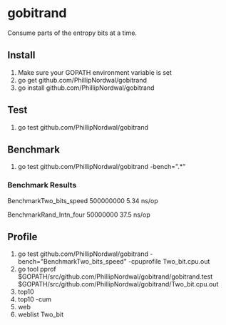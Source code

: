 gobitrand
=========

Consume parts of the entropy bits at a time.

## Install
1. Make sure your GOPATH environment variable is set
2. go get github.com/PhillipNordwal/gobitrand
3. go install github.com/PhillipNordwal/gobitrand

## Test
1. go test github.com/PhillipNordwal/gobitrand

## Benchmark
1. go test github.com/PhillipNordwal/gobitrand -bench=".*"

### Benchmark Results
BenchmarkTwo_bits_speed 500000000                5.34 ns/op

BenchmarkRand_Intn_four 50000000                37.5 ns/op

## Profile
1. go test github.com/PhillipNordwal/gobitrand -bench="BenchmarkTwo_bits_speed" -cpuprofile Two_bit.cpu.out
2. go tool pprof $GOPATH/src/github.com/PhillipNordwal/gobitrand/gobitrand.test $GOPATH/src/github.com/PhillipNordwal/gobitrand/Two_bit.cpu.out
3. top10
4. top10 -cum
5. web
6. weblist Two_bit
